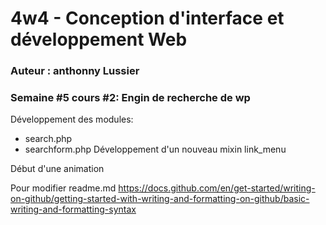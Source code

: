 # 4w4 - Conception d'interface et développement Web
### Auteur : anthonny Lussier
### Semaine #5 cours #2: Engin de recherche de wp

Développement des modules:
 - search.php
 - searchform.php
Développement d'un nouveau mixin link_menu

 Début d'une animation

Pour modifier readme.md
https://docs.github.com/en/get-started/writing-on-github/getting-started-with-writing-and-formatting-on-github/basic-writing-and-formatting-syntax